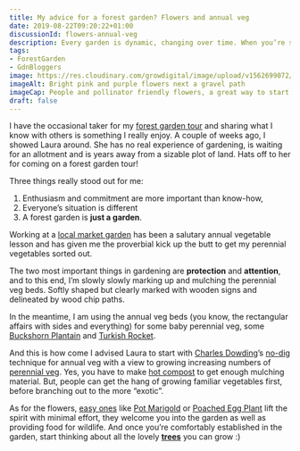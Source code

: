 ```yaml
---
title: My advice for a forest garden? Flowers and annual veg
date: 2019-08-22T09:20:22+01:00
discussionId: flowers-annual-veg
description: Every garden is dynamic, changing over time. When you’re starting out with a forest garden, pollinator friendly flowers and annual veg can be a good place to start.
tags: 
- ForestGarden
- GdnBloggers
image: https://res.cloudinary.com/growdigital/image/upload/v1562699072/geranium-dianthus-B50F2E10.jpg
imageAlt: Bright pink and purple flowers next a gravel path
imageCap: People and pollinator friendly flowers, a great way to start a forest garden
draft: false
---
```


I have the occasional taker for my [forest garden tour](https://www.forestgarden.wales/tour/) and sharing what I know with others is something I really enjoy. A couple of weeks ago, I showed Laura around. She has no real experience of gardening, is waiting for an allotment and is years away from a sizable plot of land. Hats off to her for coming on a forest garden tour! 

Three things really stood out for me: 

1. Enthusiasm and commitment are more important than know-how,
2. Everyone’s situation is different 
3. A forest garden is **just a garden**.

Working at a [local market garden](http://www.glebelandsmarketgarden.co.uk) has been a salutary annual vegetable lesson and has given me the proverbial kick up the butt to get my perennial vegetables sorted out. 

The two most important things in gardening are **protection** and **attention**, and to this end, I’m slowly slowly marking up and mulching the perennial veg beds. Softly shaped but clearly marked with wooden signs and delineated by wood chip paths.

In the meantime, I am using the annual veg beds (you know, the rectangular affairs with sides and everything) for some baby perennial veg, some [Buckshorn Plantain](http://www.realseeds.co.uk/salads.html) and [Turkish Rocket](https://pfaf.org/user/plant.aspx?latinname=Bunias+orientalis). 

And this is how come I advised Laura to start with [Charles Dowding](https://www.charlesdowding.co.uk)’s [no-dig](https://www.amazon.com/No-Dig-Organic-Home-Garden/dp/1856233014) technique for annual veg with a view to growing increasing numbers of [perennial veg](https://www.forestgarden.wales/blog/perennial-vegetable-alternatives/). Yes, you have to make [hot compost](https://www.permaculture.co.uk/readers-solutions/how-make-hot-compost) to get enough mulching material. But, people can get the hang of growing familiar vegetables first, before branching out to the more “exotic”. 

As for the flowers, [easy ones](https://www.forestgarden.wales/blog/splashes-colour-sea-shimmering-green/) like [Pot Marigold](https://pfaf.org/user/Plant.aspx?LatinName=Calendula+officinalis) or [Poached Egg Plant](https://pfaf.org/user/Plant.aspx?LatinName=Limnanthes+douglasii) lift the spirit with minimal effort, they welcome you into the garden as well as providing food for wildlife. And once you’re comfortably established in the garden, start thinking about all the lovely **[trees](https://www.agroforestry.co.uk/product/tree-for-gardens-orchards-and-permaculture/)** you can grow :)
